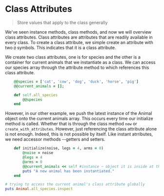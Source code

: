 Class Attributes
================
> Store values that apply to the class generally

We've seen instance methods, class methods, and now we will overview class
attributes. Class attributes are attributes that are readily available in every
class. To create a class attribute, we simple create an attribute with two `@`
symbols. This indicates that it is a class attribute.

We create two class attributes, one is for species and the other is a container
for current animals that we instantiate as a class. We can access our species
array through the attribute method to which references this class attribute.

```ruby
	@@species =	['cat', 'cow', 'dog', 'duck', 'horse', 'pig']
	@@current_animals = [];

	def self.all_species 
		@@species
	end
```

However, in our other example, we push the latest instance of the Animal object
onto the current animals array. This occurs every time our initialize method is
called. Whether that is through the class method `new` or
`create_with_attributes`. However, just referencing the class attribute alone is
not enough. Indeed, this is not possible by itself. Like instant atrributes, we
need accessor methods --getters and setters.

```ruby
	def initialize(noise, legs = 4, arms = 0)
		@noise = noise
		@legs = 4
		@arms = 0
		@@current_animals << self #instance ~ object it is inside at the moment 
		puts "A new animal has been instantiated."
	end

# trying to access the current animal's class attribute globally
puts Animal.all_species.inspect
```
